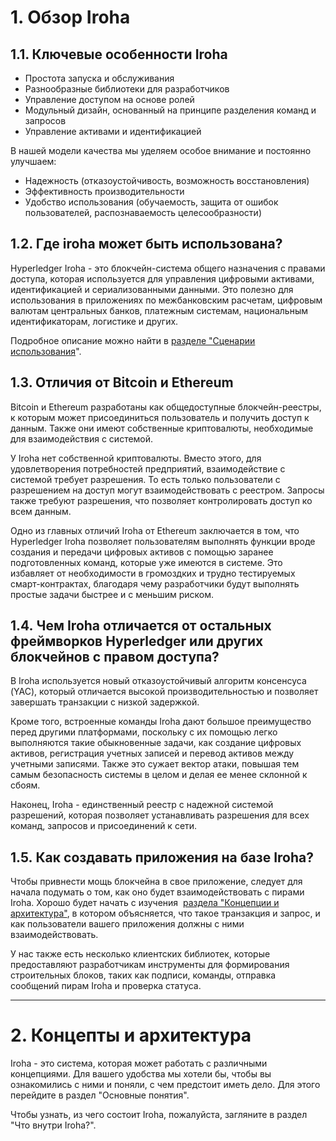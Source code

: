 # 1. Обзор Iroha
## 1.1. Ключевые особенности Iroha
- Простота запуска и обслуживания
- Разнообразные библиотеки для разработчиков  
- Управление доступом на основе ролей  
- Модульный дизайн, основанный на принципе разделения команд и запросов  
- Управление активами и идентификацией  

В нашей модели качества мы уделяем особое внимание и постоянно улучшаем:  

- Надежность (отказоустойчивость, возможность восстановления)  
- Эффективность производительности 
- Удобство использования (обучаемость, защита от ошибок пользователей, распознаваемость целесообразности)

## 1.2. Где iroha может быть использована?

Hyperledger Iroha - это блокчейн-система общего назначения с правами доступа, которая используется для управления цифровыми активами, идентификацией и сериализованными данными. Это полезно для использования в приложениях по межбанковским расчетам, цифровым валютам центральных банков, платежным системам, национальным идентификаторам, логистике и других. 

Подробное описание можно найти в [разделе "Сценарии использования](https://iroha.readthedocs.io/en/develop/develop/cases.html)".

## 1.3. Отличия от Bitcoin и Ethereum

Bitcoin и Ethereum разработаны как общедоступные блокчейн-реестры, к которым может присоединиться пользователь и получить доступ к данным. Также они имеют собственные криптовалюты, необходимые для взаимодействия с системой.

У Iroha нет собственной криптовалюты. Вместо этого, для удовлетворения потребностей предприятий, взаимодействие с системой требует разрешения. То есть только пользователи с разрешением на доступ могут взаимодействовать с реестром. Запросы также требуют разрешения, что позволяет контролировать доступ ко всем данным. 

Одно из главных отличий Iroha от Ethereum заключается в том, что Hyperledger Iroha позволяет пользователям выполнять функции вроде создания и передачи цифровых активов с помощью заранее подготовленных команд, которые уже имеются в системе. Это избавляет от необходимости в громоздких и трудно тестируемых смарт-контрактах, благодаря чему разработчики будут выполнять простые задачи быстрее и с меньшим риском.

## **1.4.** Чем Iroha отличается от остальных фреймворков Hyperledger или других блокчейнов с правом доступа?

В Iroha используется новый отказоустойчивый алгоритм консенсуса (YAC), который отличается высокой производительностью и позволяет завершать транзакции с низкой задержкой.  

Кроме того, встроенные команды Iroha дают большое преимущество перед другими платформами, поскольку с их помощью легко выполняются такие обыкновенные задачи, как создание цифровых активов, регистрация учетных записей и перевод активов между учетными записями. Также это сужает вектор атаки, повышая тем самым безопасность системы в целом и делая ее менее склонной к сбоям.  

Наконец, Iroha - единственный реестр с надежной системой разрешений, которая позволяет устанавливать разрешения для всех команд, запросов и присоединений к сети.

## **1.5.** **Как создавать приложения на базе Iroha?**  

Чтобы привнести мощь блокчейна в свое приложение, следует для начала подумать о том, как оно будет взаимодействовать с пирами Iroha. Хорошо будет начать с изучения  [раздела "Концепции и архитектура"](https://iroha.readthedocs.io/en/develop/concepts_architecture/index.html), в котором объясняется, что такое транзакция и запрос, и как пользователи вашего приложения должны с ними взаимодействовать.  

У нас также есть несколько клиентских библиотек, которые предоставляют разработчикам инструменты для формирования строительных блоков, таких как подписи, команды, отправка сообщений пирам Iroha и проверка статуса.

  
____
# 2. Концепты и архитектура

Iroha - это система, которая может работать с различными концепциями. Для вашего удобства мы хотели бы, чтобы вы ознакомились с ними и поняли, с чем предстоит иметь дело. Для этого перейдите в раздел "Основные понятия".  

Чтобы узнать, из чего состоит Iroha, пожалуйста, загляните в раздел "Что внутри Iroha?".




